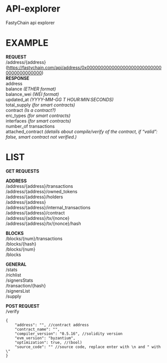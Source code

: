 <h1 class="code-line" data-line-start=0 data-line-end=1 ><a id="APIexplorer_0"></a>API-explorer</h1>
<p class="has-line-data" data-line-start="1" data-line-end="2">FastyChain api explorer</p>
<h1 class="code-line" data-line-start=3 data-line-end=4 ><a id="EXAMPLE_3"></a>EXAMPLE</h1>
<p class="has-line-data" data-line-start="4" data-line-end="17"><strong>REQUEST</strong><br>
/address/{address} (<a href="https://fastychain.com/api/address/0x0000000000000000000000000000000000000000">https://fastychain.com/api/address/0x0000000000000000000000000000000000000000</a>)<br>
<strong>RESPONSE</strong><br>
address<br>
balance <em>(ETHER format)</em><br>
balance_wei <em>(WEI format)</em><br>
updated_at <em>(YYYY-MM-GG T HOUR:MIN:SECONDS)</em><br>
total_supply <em>(for smart contracts)</em><br>
contract <em>(Is a contract?)</em><br>
erc_types <em>(for smart contracts)</em><br>
interfaces <em>(for smart contracts)</em><br>
number_of transactions<br>
attached_contract <em>(details about compile/verify of the contract, if “valid”: false, smart contract not verified.)</em></p>
<h1 class="code-line" data-line-start=18 data-line-end=19 ><a id="LIST_18"></a>LIST</h1>
<p class="has-line-data" data-line-start="19" data-line-end="20"><strong>GET REQUESTS</strong></p>
<p class="has-line-data" data-line-start="21" data-line-end="30"><strong>ADDRESS</strong><br>
/address/{address}/transactions<br>
/address/{address}/owned_tokens<br>
/address/{address}/holders<br>
/address/{address}<br>
/address/{address}/internal_transactions<br>
/address/{address}/contract<br>
/address/{address}/tx/{nonce}<br>
/address/{address}/tx/{nonce}/hash</p>
<p class="has-line-data" data-line-start="31" data-line-end="36"><strong>BLOCKS</strong><br>
/blocks/{num}/transactions<br>
/blocks/{hash}<br>
/blocks/{num}<br>
/blocks</p>
<p class="has-line-data" data-line-start="37" data-line-end="44"><strong>GENERAL</strong><br>
/stats<br>
/richlist<br>
/signersStats<br>
/transaction/{hash}<br>
/signersList<br>
/supply</p>
<p class="has-line-data" data-line-start="45" data-line-end="47"><strong>POST REQUEST</strong><br>
/verify</p>
<pre><code class="has-line-data" data-line-start="48" data-line-end="57">{
    &quot;address&quot;: &quot;&quot;, //contract address
    &quot;contract_name&quot;: &quot;&quot;, 
    &quot;compiler_version&quot;: &quot;0.5.16&quot;, //solidity version
    &quot;evm_version&quot;: &quot;byzantium&quot;,
    &quot;optimization&quot;: true, //(bool)
    &quot;source_code&quot;: &quot;&quot; //source code, replace enter with \n and &quot; with \&quot;
}
</code></pre>
